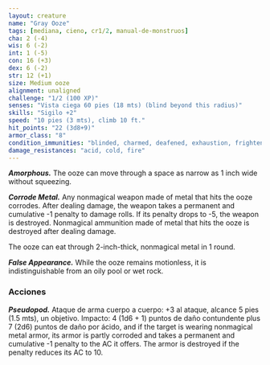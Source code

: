 ```yaml
---
layout: creature
name: "Gray Ooze"
tags: [mediana, cieno, cr1/2, manual-de-monstruos]
cha: 2 (-4)
wis: 6 (-2)
int: 1 (-5)
con: 16 (+3)
dex: 6 (-2)
str: 12 (+1)
size: Medium ooze
alignment: unaligned
challenge: "1/2 (100 XP)"
senses: "Vista ciega 60 pies (18 mts) (blind beyond this radius)"
skills: "Sigilo +2"
speed: "10 pies (3 mts), climb 10 ft."
hit_points: "22 (3d8+9)"
armor_class: "8"
condition_immunities: "blinded, charmed, deafened, exhaustion, frightened, prone"
damage_resistances: "acid, cold, fire"
---
```


***Amorphous.*** The ooze can move through a space as narrow as 1 inch wide without squeezing.

***Corrode Metal.*** Any nonmagical weapon made of metal that hits the ooze corrodes. After dealing damage, the weapon takes a permanent and cumulative -1 penalty to damage rolls. If its penalty drops to -5, the weapon is destroyed. Nonmagical ammunition made of metal that hits the ooze is destroyed after dealing damage.

The ooze can eat through 2-inch-thick, nonmagical metal in 1 round.

***False Appearance.*** While the ooze remains motionless, it is indistinguishable from an oily pool or wet rock.

### Acciones

***Pseudopod.*** Ataque de arma cuerpo a cuerpo: +3 al ataque, alcance 5 pies (1.5 mts), un objetivo. Impacto: 4 (1d6 + 1) puntos de daño contundente plus 7 (2d6) puntos de daño por ácido, and if the target is wearing nonmagical metal armor, its armor is partly corroded and takes a permanent and cumulative -1 penalty to the AC it offers. The armor is destroyed if the penalty reduces its AC to 10.